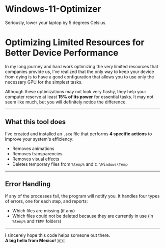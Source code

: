 # Windows-11-Optimizer
Seriously, lower your laptop by 5 degrees Celsius.


# Optimizing Limited Resources for Better Device Performance

In my long journey and hard work optimizing the very limited resources that companies provide us, I've realized that the only way to keep your device from dying is to have a good configuration that allows you to use only the necessary GPU for the simplest tasks.

Although these optimizations may not look very flashy, they help your computer reserve at least **15% of its power** for essential tasks. It may not seem like much, but you will definitely notice the difference.

---

## What this tool does

I've created and installed an `.exe` file that performs **4 specific actions** to improve your system's efficiency:

- Removes animations  
- Removes transparencies  
- Removes visual effects  
- Deletes temporary files from `%temp%` and `C:\Windows\Temp`

---

## Error Handling

If any of the processes fail, the program will notify you. It handles four types of errors, one for each step, and reports:

- Which files are missing (if any)  
- Which files could not be deleted because they are currently in use (in `%temp%` and `TEMP` folders)

---

I sincerely hope this code helps someone out there.  
**A big hello from Mexico!** 🇲🇽
